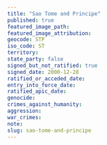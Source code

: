 ```yaml
---
title: "Sao Tome and Principe"
published: true
featured_image_path:
featured_image_attribution:
geocode: STP
iso_code: ST
territory:
state_party: false
signed_but_not_ratified: true
signed_date: 2000-12-28
ratified_or_acceded_date:
entry_into_force_date:
ratified_apic_date:
genocide:
crimes_against_humanity:
aggression:
war_crimes:
note:
slug: sao-tome-and-principe
---
```

